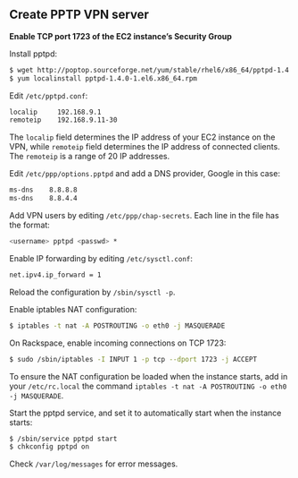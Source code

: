 Create PPTP VPN server
----------------------

__Enable TCP port 1723 of the EC2 instance’s Security Group__

Install pptpd:

```bash
$ wget http://poptop.sourceforge.net/yum/stable/rhel6/x86_64/pptpd-1.4.0-1.el6.x86_64.rpm
$ yum localinstall pptpd-1.4.0-1.el6.x86_64.rpm
```

Edit `/etc/pptpd.conf`:

```bash
localip     192.168.9.1
remoteip    192.168.9.11-30
```
The `localip` field determines the IP address of your EC2 instance on the VPN, while `remoteip` field determines the IP address of connected clients. The `remoteip` is a range of 20 IP addresses.

Edit `/etc/ppp/options.pptpd` and add a DNS provider, Google in this case:

```bash
ms-dns    8.8.8.8
ms-dns    8.8.4.4
```

Add VPN users by editing `/etc/ppp/chap-secrets`. Each line in the file has the format:

```bash
<username> pptpd <passwd> *
```
Enable IP forwarding by editing `/etc/sysctl.conf`:

```bash
net.ipv4.ip_forward = 1
```

Reload the configuration by `/sbin/sysctl -p`.

Enable iptables NAT configuration:

```bash
$ iptables -t nat -A POSTROUTING -o eth0 -j MASQUERADE
```

On Rackspace, enable incoming connections on TCP 1723:
```bash
$ sudo /sbin/iptables -I INPUT 1 -p tcp --dport 1723 -j ACCEPT
```

To ensure the NAT configuration be loaded when the instance starts, add in your `/etc/rc.local` the command `iptables -t nat -A POSTROUTING -o eth0 -j MASQUERADE`.

Start the pptpd service, and set it to automatically start when the instance starts:

```bash
$ /sbin/service pptpd start
$ chkconfig pptpd on
```

Check `/var/log/messages` for error messages.
